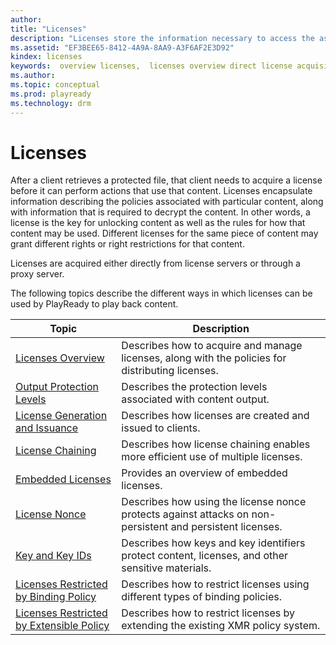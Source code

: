 ```yaml
---
author:
title: "Licenses"
description: "Licenses store the information necessary to access the associated content and store the rules by which that content can be accessed."
ms.assetid: "EF3BEE65-8412-4A9A-8AA9-A3F6AF2E3D92"
kindex: licenses
keywords:  overview licenses,  licenses overview direct license acquisition,  licenses overview predelivery
ms.author:
ms.topic: conceptual
ms.prod: playready
ms.technology: drm
---
```



# Licenses

After a client retrieves a protected file, that client needs to acquire a license before it can perform actions that use that content. Licenses encapsulate information describing the policies associated with particular content, along with information that is required to decrypt the content. In other words, a license is the key for unlocking content as well as the rules for how that content may be used. Different licenses for the same piece of content may grant different rights or right restrictions for that content.

Licenses are acquired either directly from license servers or through a proxy server.

The following topics describe the different ways in which licenses can be used by PlayReady to play back content.

| Topic| Description|
| --- | --- |
| [Licenses Overview](licensesoverview.md)| Describes how to acquire and manage licenses, along with the policies for distributing licenses.|
| [Output Protection Levels](outputprotectionlevels.md)| Describes the protection levels associated with content output.|
| [License Generation and Issuance](licensegenerationandissuance.md)| Describes how licenses are created and issued to clients.|
| [License Chaining](licensechaining.md)| Describes how license chaining enables more efficient use of multiple licenses.|
| [Embedded Licenses](embeddedlicenses.md)| Provides an overview of embedded licenses.|
| [License Nonce](licensenonce.md)| Describes how using the license nonce protects against attacks on non-persistent and persistent licenses.|
| [Key and Key IDs](keyandkeyidskids1.md)|Describes how keys and key identifiers protect content, licenses, and other sensitive materials.|
| [Licenses Restricted by Binding Policy](licensesrestrictedbybindingpolicy.md)| Describes how to restrict licenses using different types of binding policies.|
| [Licenses Restricted by Extensible Policy](licensesrestrictedbyextensiblepolicy.md)| Describes how to restrict licenses by extending the existing XMR policy system.|









